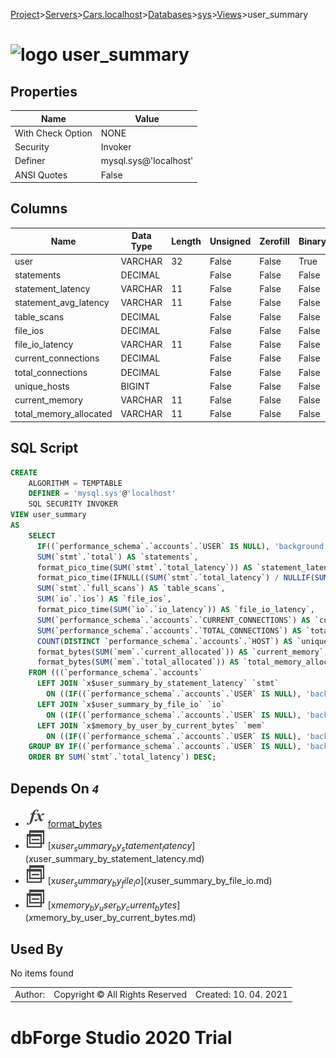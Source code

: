 [Project](../../../../../startpage.md)>[Servers](../../../../Servers.md)>[Cars.localhost](../../../Cars.localhost.md)>[Databases](../../Databases.md)>[sys](../sys.md)>[Views](Views.md)>user_summary


# ![logo](../../../../../Images/view64.svg) user_summary


## <a name="#Properties"></a>Properties
|Name|Value|
|---|---|
|With Check Option|NONE|
|Security|Invoker|
|Definer|mysql.sys@'localhost'|
|ANSI Quotes|False|


## <a name="#Columns"></a>Columns
|Name|Data Type|Length|Unsigned|Zerofill|Binary|Not Null|
|---|---|---|---|---|---|---|
|user|VARCHAR|32|False|False|True|False|
|statements|DECIMAL||False|False|False|False|
|statement_latency|VARCHAR|11|False|False|False|False|
|statement_avg_latency|VARCHAR|11|False|False|False|False|
|table_scans|DECIMAL||False|False|False|False|
|file_ios|DECIMAL||False|False|False|False|
|file_io_latency|VARCHAR|11|False|False|False|False|
|current_connections|DECIMAL||False|False|False|False|
|total_connections|DECIMAL||False|False|False|False|
|unique_hosts|BIGINT||False|False|False|True|
|current_memory|VARCHAR|11|False|False|False|False|
|total_memory_allocated|VARCHAR|11|False|False|False|False|

## <a name="#SqlScript"></a>SQL Script
```SQL
CREATE 
	ALGORITHM = TEMPTABLE
	DEFINER = 'mysql.sys'@'localhost'
	SQL SECURITY INVOKER
VIEW user_summary
AS
	SELECT
	  IF((`performance_schema`.`accounts`.`USER` IS NULL), 'background', `performance_schema`.`accounts`.`USER`) AS `user`,
	  SUM(`stmt`.`total`) AS `statements`,
	  format_pico_time(SUM(`stmt`.`total_latency`)) AS `statement_latency`,
	  format_pico_time(IFNULL((SUM(`stmt`.`total_latency`) / NULLIF(SUM(`stmt`.`total`), 0)), 0)) AS `statement_avg_latency`,
	  SUM(`stmt`.`full_scans`) AS `table_scans`,
	  SUM(`io`.`ios`) AS `file_ios`,
	  format_pico_time(SUM(`io`.`io_latency`)) AS `file_io_latency`,
	  SUM(`performance_schema`.`accounts`.`CURRENT_CONNECTIONS`) AS `current_connections`,
	  SUM(`performance_schema`.`accounts`.`TOTAL_CONNECTIONS`) AS `total_connections`,
	  COUNT(DISTINCT `performance_schema`.`accounts`.`HOST`) AS `unique_hosts`,
	  format_bytes(SUM(`mem`.`current_allocated`)) AS `current_memory`,
	  format_bytes(SUM(`mem`.`total_allocated`)) AS `total_memory_allocated`
	FROM (((`performance_schema`.`accounts`
	  LEFT JOIN `x$user_summary_by_statement_latency` `stmt`
	    ON ((IF((`performance_schema`.`accounts`.`USER` IS NULL), 'background', `performance_schema`.`accounts`.`USER`) = `stmt`.`user`)))
	  LEFT JOIN `x$user_summary_by_file_io` `io`
	    ON ((IF((`performance_schema`.`accounts`.`USER` IS NULL), 'background', `performance_schema`.`accounts`.`USER`) = `io`.`user`)))
	  LEFT JOIN `x$memory_by_user_by_current_bytes` `mem`
	    ON ((IF((`performance_schema`.`accounts`.`USER` IS NULL), 'background', `performance_schema`.`accounts`.`USER`) = `mem`.`user`)))
	GROUP BY IF((`performance_schema`.`accounts`.`USER` IS NULL), 'background', `performance_schema`.`accounts`.`USER`)
	ORDER BY SUM(`stmt`.`total_latency`) DESC;
```

## <a name="#DependsOn"></a>Depends On _`4`_
- ![Function](../../../../../Images/function.svg) [format_bytes](../Functions/format_bytes.md)
- ![View](../../../../../Images/view.svg) [x$user_summary_by_statement_latency](x$user_summary_by_statement_latency.md)
- ![View](../../../../../Images/view.svg) [x$user_summary_by_file_io](x$user_summary_by_file_io.md)
- ![View](../../../../../Images/view.svg) [x$memory_by_user_by_current_bytes](x$memory_by_user_by_current_bytes.md)


## <a name="#UsedBy"></a>Used By
No items found

||||
|---|---|---|
|Author: |Copyright © All Rights Reserved|Created: 10. 04. 2021|
# dbForge Studio 2020 Trial